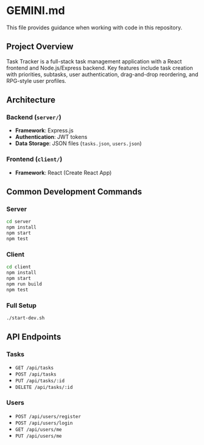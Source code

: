 # GEMINI.md

This file provides guidance when working with code in this repository.

## Project Overview

Task Tracker is a full-stack task management application with a React frontend and Node.js/Express backend. Key features include task creation with priorities, subtasks, user authentication, drag-and-drop reordering, and RPG-style user profiles.

## Architecture

### Backend (`server/`)
- **Framework**: Express.js
- **Authentication**: JWT tokens
- **Data Storage**: JSON files (`tasks.json`, `users.json`)

### Frontend (`client/`)
- **Framework**: React (Create React App)

## Common Development Commands

### Server
```bash
cd server
npm install
npm start
npm test
```

### Client
```bash
cd client
npm install
npm start
npm run build
npm test
```

### Full Setup
```bash
./start-dev.sh
```

## API Endpoints

### Tasks
- `GET /api/tasks`
- `POST /api/tasks`
- `PUT /api/tasks/:id`
- `DELETE /api/tasks/:id`

### Users
- `POST /api/users/register`
- `POST /api/users/login`
- `GET /api/users/me`
- `PUT /api/users/me`
